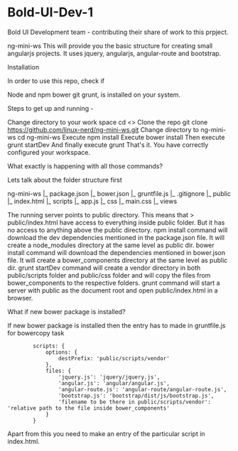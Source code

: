 # Bold-UI-Dev-1
Bold UI Development team - contributing their share of work to this prpject.

ng-mini-ws
This will provide you the basic structure for creating small angularjs projects. It uses jquery, angularjs, angular-route and bootstrap.

Installation

In order to use this repo, check if

Node and npm
bower
git
grunt, is installed on your system. 

Steps to get up and running -

Change directory to your work space cd <<proj folder>>
Clone the repo git clone https://github.com/linux-nerd/ng-mini-ws.git
Change directory to ng-mini-ws cd ng-mini-ws
Execute npm install
Execute bower install
Then execute grunt startDev
And finally execute grunt
That's it. You have correctly configured your workspace.

What exactly is happening with all those commands?

Lets talk about the folder structure first

ng-mini-ws
|_ package.json
|_ bower.json
|_ gruntfile.js
|_ .gitignore
|_ public
    |_ index.html
    |_ scripts
        |_ app.js
    |_ css
        |_ main.css
    |_ views
    
The running server points to public directory. This means that > public/index.html have access to everything inside public folder. But it has no access to anything above the public directory.
npm install command will download the dev dependencies mentioned in the package.json file. It will create a node_modules directory at the same level as public dir.
bower install command will download the dependencies mentioned in bower.json file. It will create a bower_components directory at the same level as public dir.
grunt startDev command will create a vendor directory in both public/scripts folder and public/css folder and will copy the files from bower_components to the respective folders.
grunt command will start a server with public as the document root and open public/index.html in a browser.

What if new bower package is installed?

If new bower package is installed then the entry has to made in gruntfile.js for bowercopy task

            scripts: {
                options: {
                    destPrefix: 'public/scripts/vendor'
                },
                files: {
                    'jquery.js': 'jquery/jquery.js',
                    'angular.js': 'angular/angular.js',
                    'angular-route.js': 'angular-route/angular-route.js',
                    'bootstrap.js': 'bootstrap/dist/js/bootstrap.js',
                    'filename to be there in public/scripts/vendor': 'relative path to the file inside bower_components'
                }
            }
            
Apart from this you need to make an entry of the particular script in index.html.
